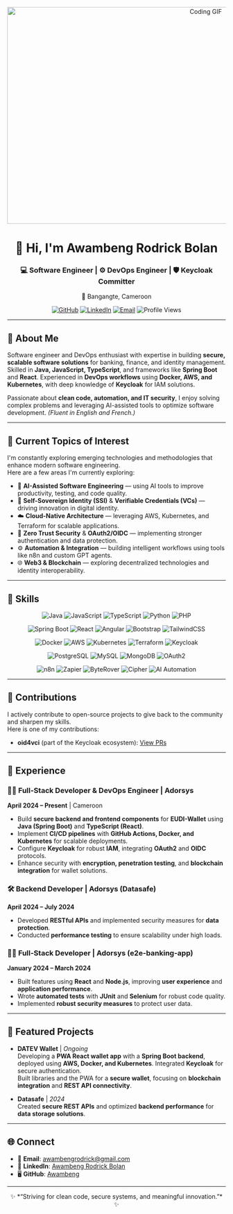 <p align="center">
  <img src="https://media.giphy.com/media/26tn33aiTi1jkl6H6/giphy.gif" width="900" height="500" alt="Coding GIF"/>
</p>

<h1 align="center">👋 Hi, I'm Awambeng Rodrick Bolan</h1>
<h3 align="center">💻 Software Engineer | ⚙️ DevOps Engineer | 🛡️ Keycloak Committer</h3>
<p align="center">📍 Bangangte, Cameroon</p>
<p align="center">
  <a href="https://github.com/Awambeng"><img src="https://img.shields.io/badge/GitHub-181717?style=flat&logo=github&logoColor=white" alt="GitHub"/></a>
  <a href="https://www.linkedin.com/in/awambeng-rodrick-bolan-8821a6217/"><img src="https://img.shields.io/badge/LinkedIn-0A66C2?style=flat&logo=linkedin&logoColor=white" alt="LinkedIn"/></a>
  <a href="https://mail.google.com/mail/?view=cm&fs=1&to=awambengrodrick@gmail.com" target="_blank"><img src="https://img.shields.io/badge/Email-D14836?style=flat&logo=gmail&logoColor=white" alt="Email"/></a>
  <a align="center"><img src="https://komarev.com/ghpvc/?username=Awambeng&style=flat-square&color=orange" alt="Profile Views"/></a>
</p>

---

## 🧠 About Me
Software engineer and DevOps enthusiast with expertise in building **secure, scalable software solutions** for banking, finance, and identity management. Skilled in **Java, JavaScript, TypeScript**, and frameworks like **Spring Boot** and **React**. Experienced in **DevOps workflows** using **Docker, AWS, and Kubernetes**, with deep knowledge of **Keycloak** for IAM solutions.

Passionate about **clean code, automation, and IT security**, I enjoy solving complex problems and leveraging AI-assisted tools to optimize software development. *(Fluent in English and French.)*

---

## 🌱 Current Topics of Interest
I'm constantly exploring emerging technologies and methodologies that enhance modern software engineering.  
Here are a few areas I'm currently exploring:

- 🤖 **AI-Assisted Software Engineering** — using AI tools to improve productivity, testing, and code quality.  
- 🧩 **Self-Sovereign Identity (SSI)** & **Verifiable Credentials (VCs)** — driving innovation in digital identity.  
- ☁️ **Cloud-Native Architecture** — leveraging AWS, Kubernetes, and Terraform for scalable applications.  
- 🔐 **Zero Trust Security** & **OAuth2/OIDC** — implementing stronger authentication and data protection.  
- ⚙️ **Automation & Integration** — building intelligent workflows using tools like n8n and custom GPT agents.  
- 🌐 **Web3 & Blockchain** — exploring decentralized technologies and identity interoperability.

---

## 🧰 Skills
<p align="center">
  <img src="https://img.shields.io/badge/Java-007396?style=flat-square&logo=java&logoColor=white" alt="Java"/>
  <img src="https://img.shields.io/badge/JavaScript-F7DF1E?style=flat-square&logo=javascript&logoColor=black" alt="JavaScript"/>
  <img src="https://img.shields.io/badge/TypeScript-3178C6?style=flat-square&logo=typescript&logoColor=white" alt="TypeScript"/>
  <img src="https://img.shields.io/badge/Python-3776AB?style=flat-square&logo=python&logoColor=white" alt="Python"/>
  <img src="https://img.shields.io/badge/PHP-777BB4?style=flat-square&logo=php&logoColor=white" alt="PHP"/>
</p>
<p align="center">
  <img src="https://img.shields.io/badge/Spring_Boot-6DB33F?style=flat-square&logo=spring-boot&logoColor=white" alt="Spring Boot"/>
  <img src="https://img.shields.io/badge/React-61DAFB?style=flat-square&logo=react&logoColor=black" alt="React"/>
  <img src="https://img.shields.io/badge/Angular-DD0031?style=flat-square&logo=angular&logoColor=white" alt="Angular"/>
  <img src="https://img.shields.io/badge/Bootstrap-7952B3?style=flat-square&logo=bootstrap&logoColor=white" alt="Bootstrap"/>
  <img src="https://img.shields.io/badge/TailwindCSS-38B2AC?style=flat-square&logo=tailwind-css&logoColor=white" alt="TailwindCSS"/>
</p>
<p align="center">
  <img src="https://img.shields.io/badge/Docker-2496ED?style=flat-square&logo=docker&logoColor=white" alt="Docker"/>
  <img src="https://img.shields.io/badge/AWS-232F3E?style=flat-square&logo=amazon-aws&logoColor=white" alt="AWS"/>
  <img src="https://img.shields.io/badge/Kubernetes-326CE5?style=flat-square&logo=kubernetes&logoColor=white" alt="Kubernetes"/>
  <img src="https://img.shields.io/badge/Terraform-623CE4?style=flat-square&logo=terraform&logoColor=white" alt="Terraform"/>
  <img src="https://img.shields.io/badge/Keycloak-000000?style=flat-square&logo=keycloak&logoColor=white" alt="Keycloak"/>
</p>
<p align="center">
  <img src="https://img.shields.io/badge/PostgreSQL-4169E1?style=flat-square&logo=postgresql&logoColor=white" alt="PostgreSQL"/>
  <img src="https://img.shields.io/badge/MySQL-4479A1?style=flat-square&logo=mysql&logoColor=white" alt="MySQL"/>
  <img src="https://img.shields.io/badge/MongoDB-47A248?style=flat-square&logo=mongodb&logoColor=white" alt="MongoDB"/>
  <img src="https://img.shields.io/badge/OAuth2-000000?style=flat-square&logo=security&logoColor=white" alt="OAuth2"/>
</p>
<p align="center">
  <img src="https://img.shields.io/badge/n8n-FF6C37?style=flat-square&logo=n8n&logoColor=white" alt="n8n"/>
  <img src="https://img.shields.io/badge/Zapier-FF4A00?style=flat-square&logo=zapier&logoColor=white" alt="Zapier"/>
  <img src="https://img.shields.io/badge/ByteRover-000000?style=flat-square&logo=ai&logoColor=white" alt="ByteRover"/>
  <img src="https://img.shields.io/badge/Cipher-000000?style=flat-square&logo=ai&logoColor=white" alt="Cipher"/>
  <img src="https://img.shields.io/badge/AI%20Automation-000000?style=flat-square&logo=openai&logoColor=white" alt="AI Automation"/>
</p>

---

## 🌟 Contributions

I actively contribute to open-source projects to give back to the community and sharpen my skills.  
Here is one of my contributions:

- **oid4vci** (part of the Keycloak ecosystem): [View PRs](https://github.com/keycloak/keycloak/pulls?q=is%3Apr+author%3AAwambeng+is%3Aclosed)

---

## 💼 Experience

### 👨‍💻 Full-Stack Developer & DevOps Engineer | Adorsys
**April 2024 – Present** | Cameroon  
- Build **secure backend and frontend components** for **EUDI-Wallet** using **Java (Spring Boot)** and **TypeScript (React)**.  
- Implement **CI/CD pipelines** with **GitHub Actions, Docker, and Kubernetes** for scalable deployments.  
- Configure **Keycloak** for robust **IAM**, integrating **OAuth2** and **OIDC** protocols.  
- Enhance security with **encryption, penetration testing**, and **blockchain integration** for wallet solutions.

### 🛠️ Backend Developer | Adorsys (Datasafe)
**April 2024 – July 2024**  
- Developed **RESTful APIs** and implemented security measures for **data protection**.  
- Conducted **performance testing** to ensure scalability under high loads.

### 👨‍💻 Full-Stack Developer | Adorsys (e2e-banking-app)
**January 2024 – March 2024**  
- Built features using **React** and **Node.js**, improving **user experience** and **application performance**.  
- Wrote **automated tests** with **JUnit** and **Selenium** for robust code quality.  
- Implemented **robust security measures** to protect user data.

---

## 🚀 Featured Projects

- **DATEV Wallet** | *Ongoing*  
  Developing a **PWA React wallet app** with a **Spring Boot backend**, deployed using **AWS, Docker, and Kubernetes**. Integrated **Keycloak** for secure authentication.  
  Built libraries and the PWA for a **secure wallet**, focusing on **blockchain integration** and **REST API connectivity**.

- **Datasafe** | *2024*  
  Created **secure REST APIs** and optimized **backend performance** for **data storage solutions**.

---

## 🌐 Connect
- 📧 **Email**: [awambengrodrick@gmail.com](https://mail.google.com/mail/?view=cm&fs=1&to=awambengrodrick@gmail.com)
- 🔗 **LinkedIn**: [Awambeng Rodrick Bolan](https://www.linkedin.com/in/awambeng-rodrick-bolan-8821a6217/)  
- 🖥️ **GitHub**: [Awambeng](https://github.com/Awambeng)  

---

<p align="center">✨ *“Striving for clean code, secure systems, and meaningful innovation.”* ✨</p>

